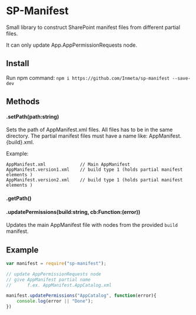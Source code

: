 # SP-Manifest
Small library to construct SharePoint manifest files from different partial files.

It can only update App.AppPermissionRequests node.

## Install
Run npm command: 
`npm i https://github.com/Inmeta/sp-manifest --save-dev`

## Methods

#### .setPath(path:string)

Sets the path of AppManifest.xml files. All files has to be in the same directory.
The partial manifest files must have a name like: AppManifest.{build}.xml.

Example:

```
AppManifest.xml             // Main AppManifest
AppManifest.version1.xml    // build type 1 (holds partial manifest elements )
AppManifest.version2.xml    // build type 1 (holds partial manifest elements )
```

#### .getPath()

#### .updatePermissions(build:string, cb:Function:(error))
Updates the main AppManifest file with nodes from the provided `build` manifest.

## Example

```javascript
var manifest = require("sp-manifest");

// update AppPermissionRequests node
// give AppManifest partial name
//      f.ex. AppManifest.AppCatalog.xml

manifest.updatePermissions("AppCatalog", function(error){
    console.log(error || "Done");
})
```